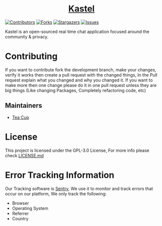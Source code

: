 <div>
<div align="center">
  <br />
  <p>
    <a href="https://kastelapp.com"><h1>Kastel</h1></a> 
  </p>
</div>

[![Contributors][contributors-shield]][contributors-url]
[![Forks][forks-shield]][forks-url]
[![Stargazers][stars-shield]][stars-url]
[![Issues][issues-shield]][issues-url]

Kastel is an open-sourced real time chat application focused around the community & privacy.

# Contributing

If you want to contribute fork the development branch, make your changes, verify it works then create a pull request
with the changed things, In the Pull request explain what you changed and why you changed it. If you want to make more
then one change please do it in one pull request unless they are big things (Like changing Packages, Completely
refactoring code, etc)

## Maintainers

- [Tea Cup](https://github.com/TheTeaCup)

# License

This project is licensed under the GPL-3.0 License, For more info please check [LICENSE.md](/LICENSE.md)

# Error Tracking Information

Our Tracking software is [Sentry](https://sentry.io), We use it to monitor and track errors that occur on our platform, We only track the following:

- Browser
- Operating System
- Referrer
- Country

[contributors-shield]: https://img.shields.io/github/contributors/Kastelll/frontend.svg?style=for-the-badge
[contributors-url]: https://github.com/Kastelll/frontend/graphs/contributors
[forks-shield]: https://img.shields.io/github/forks/Kastelll/frontend.svg?style=for-the-badge
[forks-url]: https://github.com/Kastelll/frontend/network/members
[stars-shield]: https://img.shields.io/github/stars/Kastelll/frontend.svg?style=for-the-badge
[stars-url]: https://github.com/Kastelll/frontend/stargazers
[issues-shield]: https://img.shields.io/github/issues/Kastelll/frontend.svg?style=for-the-badge
[issues-url]: https://github.com/Kastelll/frontend/issues

</div>
